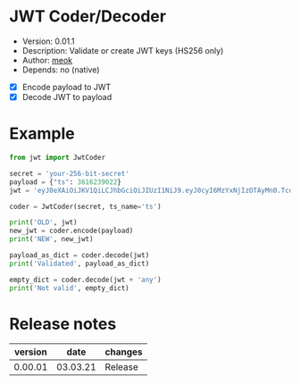 # JWT Coder/Decoder 

* Version: 0.01.1
* Description: Validate or create JWT keys (HS256 only)
* Author: [meok][author]
* Depends: no (native)


- [x] Encode payload to JWT
- [x] Decode JWT to payload

# Example

```python
from jwt import JwtCoder

secret = 'your-256-bit-secret'
payload = {"ts": 3616239022}
jwt = 'eyJ0eXAiOiJKV1QiLCJhbGciOiJIUzI1NiJ9.eyJ0cyI6MzYxNjIzOTAyMn0.TcdSxFO_3XLb1mZu9urUhl5SVERC3ezEfxHVB9uvbnU'

coder = JwtCoder(secret, ts_name='ts')

print('OLD', jwt)
new_jwt = coder.encode(payload)
print('NEW', new_jwt)

payload_as_dict = coder.decode(jwt)
print('Validated', payload_as_dict)

empty_dict = coder.decode(jwt + 'any')
print('Not valid', empty_dict)
```

# Release notes

| version | date     | changes                                                            |
| ------- | -------- | ------------------------------------------------------------------ |
| 0.00.01 | 03.03.21 | Release                                                            |

[author]: <https://bazha.ru> "meok home page"
